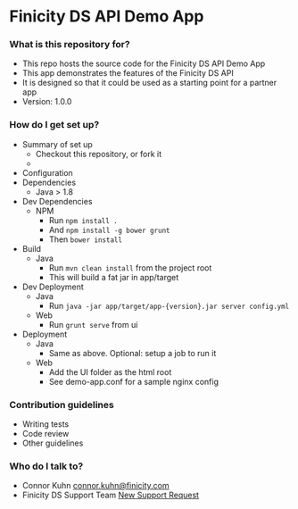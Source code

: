 # Finicity DS API Demo App #

### What is this repository for? ###

* This repo hosts the source code for the Finicity DS API Demo App
* This app demonstrates the features of the Finicity DS API
* It is designed so that it could be used as a starting point for a partner app
* Version: 1.0.0

### How do I get set up? ###

* Summary of set up
    * Checkout this repository, or fork it
    * 
* Configuration
* Dependencies
    * Java > 1.8
* Dev Dependencies
    * NPM
        * Run ```npm install .```
        * And ```npm install -g bower grunt```
        * Then ```bower install```
* Build
    * Java
        * Run ```mvn clean install``` from the project root
        * This will build a fat jar in app/target
* Dev Deployment
    * Java
        * Run ```java -jar app/target/app-{version}.jar server config.yml```
    * Web
        * Run ```grunt serve``` from ui
* Deployment
    * Java
        * Same as above. Optional: setup a job to run it
    * Web
        * Add the UI folder as the html root
        * See demo-app.conf for a sample nginx config

### Contribution guidelines ###

* Writing tests
* Code review
* Other guidelines

### Who do I talk to? ###

* Connor Kuhn [connor.kuhn@finicity.com](mailto:connor.kuhn@finicity.com)
* Finicity DS Support Team [New Support Request](https://finicity.zendesk.com/hc/en-us/requests/new)
